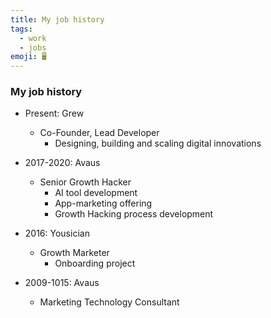 ```yaml
---
title: My job history
tags:
  - work
  - jobs
emoji: 🖥️
---
```


### My job history

- Present: Grew
  - Co-Founder, Lead Developer
    - Designing, building and scaling digital innovations

- 2017-2020: Avaus
  - Senior Growth Hacker
    - AI tool development
    - App-marketing offering
    - Growth Hacking process development 

- 2016: Yousician
  - Growth Marketer
    - Onboarding project

- 2009-1015: Avaus
  - Marketing Technology Consultant